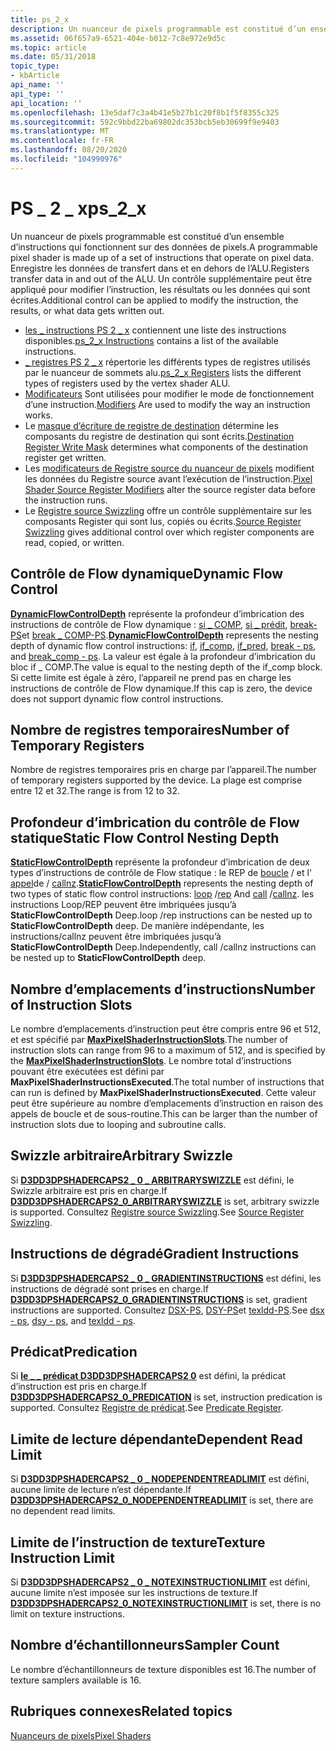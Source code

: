 ```yaml
---
title: ps_2_x
description: Un nuanceur de pixels programmable est constitué d’un ensemble d’instructions qui fonctionnent sur des données de pixels. Enregistre les données de transfert dans et en dehors de l’ALU. Un contrôle supplémentaire peut être appliqué pour modifier l’instruction, les résultats ou les données qui sont écrites.
ms.assetid: 06f657a9-6521-404e-b012-7c8e972e9d5c
ms.topic: article
ms.date: 05/31/2018
topic_type:
- kbArticle
api_name: ''
api_type: ''
api_location: ''
ms.openlocfilehash: 13e5daf7c3a4b41e5b27b1c20f8b1f5f8355c325
ms.sourcegitcommit: 592c9bbd22ba69802dc353bcb5eb30699f9e9403
ms.translationtype: MT
ms.contentlocale: fr-FR
ms.lasthandoff: 08/20/2020
ms.locfileid: "104990976"
---
```

# <a name="ps_2_x"></a><span data-ttu-id="361fc-105">PS \_ 2 \_ x</span><span class="sxs-lookup"><span data-stu-id="361fc-105">ps\_2\_x</span></span>

<span data-ttu-id="361fc-106">Un nuanceur de pixels programmable est constitué d’un ensemble d’instructions qui fonctionnent sur des données de pixels.</span><span class="sxs-lookup"><span data-stu-id="361fc-106">A programmable pixel shader is made up of a set of instructions that operate on pixel data.</span></span> <span data-ttu-id="361fc-107">Enregistre les données de transfert dans et en dehors de l’ALU.</span><span class="sxs-lookup"><span data-stu-id="361fc-107">Registers transfer data in and out of the ALU.</span></span> <span data-ttu-id="361fc-108">Un contrôle supplémentaire peut être appliqué pour modifier l’instruction, les résultats ou les données qui sont écrites.</span><span class="sxs-lookup"><span data-stu-id="361fc-108">Additional control can be applied to modify the instruction, the results, or what data gets written out.</span></span>

-   <span data-ttu-id="361fc-109">[les \_ instructions PS 2 \_ x](dx9-graphics-reference-asm-ps-instructions-ps-2-x.md) contiennent une liste des instructions disponibles.</span><span class="sxs-lookup"><span data-stu-id="361fc-109">[ps\_2\_x Instructions](dx9-graphics-reference-asm-ps-instructions-ps-2-x.md) contains a list of the available instructions.</span></span>
-   <span data-ttu-id="361fc-110">[ \_ registres PS 2 \_ x](dx9-graphics-reference-asm-ps-registers-ps-2-x.md) répertorie les différents types de registres utilisés par le nuanceur de sommets alu.</span><span class="sxs-lookup"><span data-stu-id="361fc-110">[ps\_2\_x Registers](dx9-graphics-reference-asm-ps-registers-ps-2-x.md) lists the different types of registers used by the vertex shader ALU.</span></span>
-   <span data-ttu-id="361fc-111">[Modificateurs](dx9-graphics-reference-asm-ps-registers-modifiers.md) Sont utilisées pour modifier le mode de fonctionnement d’une instruction.</span><span class="sxs-lookup"><span data-stu-id="361fc-111">[Modifiers](dx9-graphics-reference-asm-ps-registers-modifiers.md) Are used to modify the way an instruction works.</span></span>
-   <span data-ttu-id="361fc-112">Le [masque d’écriture de registre de destination](dx9-graphics-reference-asm-ps-registers-modifiers-write-mask.md) détermine les composants du registre de destination qui sont écrits.</span><span class="sxs-lookup"><span data-stu-id="361fc-112">[Destination Register Write Mask](dx9-graphics-reference-asm-ps-registers-modifiers-write-mask.md) determines what components of the destination register get written.</span></span>
-   <span data-ttu-id="361fc-113">Les [modificateurs de Registre source du nuanceur de pixels](dx9-graphics-reference-asm-ps-registers-modifiers-source.md) modifient les données du Registre source avant l’exécution de l’instruction.</span><span class="sxs-lookup"><span data-stu-id="361fc-113">[Pixel Shader Source Register Modifiers](dx9-graphics-reference-asm-ps-registers-modifiers-source.md) alter the source register data before the instruction runs.</span></span>
-   <span data-ttu-id="361fc-114">Le [Registre source Swizzling](dx9-graphics-reference-asm-ps-registers-modifiers-source-register-swizzling.md) offre un contrôle supplémentaire sur les composants Register qui sont lus, copiés ou écrits.</span><span class="sxs-lookup"><span data-stu-id="361fc-114">[Source Register Swizzling](dx9-graphics-reference-asm-ps-registers-modifiers-source-register-swizzling.md) gives additional control over which register components are read, copied, or written.</span></span>

## <a name="dynamic-flow-control"></a><span data-ttu-id="361fc-115">Contrôle de Flow dynamique</span><span class="sxs-lookup"><span data-stu-id="361fc-115">Dynamic Flow Control</span></span>

<span data-ttu-id="361fc-116">[**DynamicFlowControlDepth**](/windows/desktop/api/d3d9caps/ns-d3d9caps-d3dpshadercaps2_0) représente la profondeur d’imbrication des instructions de contrôle de Flow [](if-bool---ps.md)dynamique : [si \_ COMP](if-comp---ps.md), [si \_ prédit](if-pred---ps.md), [break-PS](break---ps.md)et [break \_ COMP-PS](break-comp---ps.md).</span><span class="sxs-lookup"><span data-stu-id="361fc-116">[**DynamicFlowControlDepth**](/windows/desktop/api/d3d9caps/ns-d3d9caps-d3dpshadercaps2_0) represents the nesting depth of dynamic flow control instructions: [if](if-bool---ps.md), [if\_comp](if-comp---ps.md), [if\_pred](if-pred---ps.md), [break - ps](break---ps.md), and [break\_comp - ps](break-comp---ps.md).</span></span> <span data-ttu-id="361fc-117">La valeur est égale à la profondeur d’imbrication du bloc if \_ COMP.</span><span class="sxs-lookup"><span data-stu-id="361fc-117">The value is equal to the nesting depth of the if\_comp block.</span></span> <span data-ttu-id="361fc-118">Si cette limite est égale à zéro, l’appareil ne prend pas en charge les instructions de contrôle de Flow dynamique.</span><span class="sxs-lookup"><span data-stu-id="361fc-118">If this cap is zero, the device does not support dynamic flow control instructions.</span></span>

## <a name="number-of-temporary-registers"></a><span data-ttu-id="361fc-119">Nombre de registres temporaires</span><span class="sxs-lookup"><span data-stu-id="361fc-119">Number of Temporary Registers</span></span>

<span data-ttu-id="361fc-120">Nombre de registres temporaires pris en charge par l’appareil.</span><span class="sxs-lookup"><span data-stu-id="361fc-120">The number of temporary registers supported by the device.</span></span> <span data-ttu-id="361fc-121">La plage est comprise entre 12 et 32.</span><span class="sxs-lookup"><span data-stu-id="361fc-121">The range is from 12 to 32.</span></span>

## <a name="static-flow-control-nesting-depth"></a><span data-ttu-id="361fc-122">Profondeur d’imbrication du contrôle de Flow statique</span><span class="sxs-lookup"><span data-stu-id="361fc-122">Static Flow Control Nesting Depth</span></span>

<span data-ttu-id="361fc-123">[**StaticFlowControlDepth**](/windows/desktop/api/d3d9caps/ns-d3d9caps-d3dpshadercaps2_0) représente la profondeur d’imbrication de deux types d’instructions de contrôle de Flow statique : le REP de [boucle](loop---ps.md)  / [](rep---ps.md) et l' [appel](call---ps.md)de  / [callnz](callnz-bool---ps.md).</span><span class="sxs-lookup"><span data-stu-id="361fc-123">[**StaticFlowControlDepth**](/windows/desktop/api/d3d9caps/ns-d3d9caps-d3dpshadercaps2_0) represents the nesting depth of two types of static flow control instructions: [loop](loop---ps.md) /[rep](rep---ps.md) And [call](call---ps.md) /[callnz](callnz-bool---ps.md).</span></span> <span data-ttu-id="361fc-124">les instructions Loop/REP peuvent être imbriquées jusqu’à **StaticFlowControlDepth** Deep.</span><span class="sxs-lookup"><span data-stu-id="361fc-124">loop /rep instructions can be nested up to **StaticFlowControlDepth** deep.</span></span> <span data-ttu-id="361fc-125">De manière indépendante, les instructions/callnz peuvent être imbriquées jusqu’à **StaticFlowControlDepth** Deep.</span><span class="sxs-lookup"><span data-stu-id="361fc-125">Independently, call /callnz instructions can be nested up to **StaticFlowControlDepth** deep.</span></span>

## <a name="number-of-instruction-slots"></a><span data-ttu-id="361fc-126">Nombre d’emplacements d’instructions</span><span class="sxs-lookup"><span data-stu-id="361fc-126">Number of Instruction Slots</span></span>

<span data-ttu-id="361fc-127">Le nombre d’emplacements d’instruction peut être compris entre 96 et 512, et est spécifié par [**MaxPixelShaderInstructionSlots**](/windows/desktop/api/d3d9caps/ns-d3d9caps-d3dpshadercaps2_0).</span><span class="sxs-lookup"><span data-stu-id="361fc-127">The number of instruction slots can range from 96 to a maximum of 512, and is specified by the [**MaxPixelShaderInstructionSlots**](/windows/desktop/api/d3d9caps/ns-d3d9caps-d3dpshadercaps2_0).</span></span> <span data-ttu-id="361fc-128">Le nombre total d’instructions pouvant être exécutées est défini par **MaxPixelShaderInstructionsExecuted**.</span><span class="sxs-lookup"><span data-stu-id="361fc-128">The total number of instructions that can run is defined by **MaxPixelShaderInstructionsExecuted**.</span></span> <span data-ttu-id="361fc-129">Cette valeur peut être supérieure au nombre d’emplacements d’instruction en raison des appels de boucle et de sous-routine.</span><span class="sxs-lookup"><span data-stu-id="361fc-129">This can be larger than the number of instruction slots due to looping and subroutine calls.</span></span>

## <a name="arbitrary-swizzle"></a><span data-ttu-id="361fc-130">Swizzle arbitraire</span><span class="sxs-lookup"><span data-stu-id="361fc-130">Arbitrary Swizzle</span></span>

<span data-ttu-id="361fc-131">Si [**D3DD3DPSHADERCAPS2 \_ 0 \_ ARBITRARYSWIZZLE**](/windows/desktop/api/d3d9caps/ns-d3d9caps-d3dpshadercaps2_0) est défini, le Swizzle arbitraire est pris en charge.</span><span class="sxs-lookup"><span data-stu-id="361fc-131">If [**D3DD3DPSHADERCAPS2\_0\_ARBITRARYSWIZZLE**](/windows/desktop/api/d3d9caps/ns-d3d9caps-d3dpshadercaps2_0) is set, arbitrary swizzle is supported.</span></span> <span data-ttu-id="361fc-132">Consultez [Registre source Swizzling](dx9-graphics-reference-asm-ps-registers-modifiers-source-register-swizzling.md).</span><span class="sxs-lookup"><span data-stu-id="361fc-132">See [Source Register Swizzling](dx9-graphics-reference-asm-ps-registers-modifiers-source-register-swizzling.md).</span></span>

## <a name="gradient-instructions"></a><span data-ttu-id="361fc-133">Instructions de dégradé</span><span class="sxs-lookup"><span data-stu-id="361fc-133">Gradient Instructions</span></span>

<span data-ttu-id="361fc-134">Si [**D3DD3DPSHADERCAPS2 \_ 0 \_ GRADIENTINSTRUCTIONS**](/windows/desktop/api/d3d9caps/ns-d3d9caps-d3dpshadercaps2_0) est défini, les instructions de dégradé sont prises en charge.</span><span class="sxs-lookup"><span data-stu-id="361fc-134">If [**D3DD3DPSHADERCAPS2\_0\_GRADIENTINSTRUCTIONS**](/windows/desktop/api/d3d9caps/ns-d3d9caps-d3dpshadercaps2_0) is set, gradient instructions are supported.</span></span> <span data-ttu-id="361fc-135">Consultez [DSX-PS](dsx---ps.md), [DSY-PS](dsy---ps.md)et [texldd-PS](texldd---ps.md).</span><span class="sxs-lookup"><span data-stu-id="361fc-135">See [dsx - ps](dsx---ps.md), [dsy - ps](dsy---ps.md), and [texldd - ps](texldd---ps.md).</span></span>

## <a name="predication"></a><span data-ttu-id="361fc-136">Prédicat</span><span class="sxs-lookup"><span data-stu-id="361fc-136">Predication</span></span>

<span data-ttu-id="361fc-137">Si [**le \_ \_ prédicat D3DD3DPSHADERCAPS2 0**](/windows/desktop/api/d3d9caps/ns-d3d9caps-d3dpshadercaps2_0) est défini, la prédicat d’instruction est pris en charge.</span><span class="sxs-lookup"><span data-stu-id="361fc-137">If [**D3DD3DPSHADERCAPS2\_0\_PREDICATION**](/windows/desktop/api/d3d9caps/ns-d3d9caps-d3dpshadercaps2_0) is set, instruction predication is supported.</span></span> <span data-ttu-id="361fc-138">Consultez [Registre de prédicat](dx9-graphics-reference-asm-ps-registers-predicate.md).</span><span class="sxs-lookup"><span data-stu-id="361fc-138">See [Predicate Register](dx9-graphics-reference-asm-ps-registers-predicate.md).</span></span>

## <a name="dependent-read-limit"></a><span data-ttu-id="361fc-139">Limite de lecture dépendante</span><span class="sxs-lookup"><span data-stu-id="361fc-139">Dependent Read Limit</span></span>

<span data-ttu-id="361fc-140">Si [**D3DD3DPSHADERCAPS2 \_ 0 \_ NODEPENDENTREADLIMIT**](/windows/desktop/api/d3d9caps/ns-d3d9caps-d3dpshadercaps2_0) est défini, aucune limite de lecture n’est dépendante.</span><span class="sxs-lookup"><span data-stu-id="361fc-140">If [**D3DD3DPSHADERCAPS2\_0\_NODEPENDENTREADLIMIT**](/windows/desktop/api/d3d9caps/ns-d3d9caps-d3dpshadercaps2_0) is set, there are no dependent read limits.</span></span>

## <a name="texture-instruction-limit"></a><span data-ttu-id="361fc-141">Limite de l’instruction de texture</span><span class="sxs-lookup"><span data-stu-id="361fc-141">Texture Instruction Limit</span></span>

<span data-ttu-id="361fc-142">Si [**D3DD3DPSHADERCAPS2 \_ 0 \_ NOTEXINSTRUCTIONLIMIT**](/windows/desktop/api/d3d9caps/ns-d3d9caps-d3dpshadercaps2_0) est défini, aucune limite n’est imposée sur les instructions de texture.</span><span class="sxs-lookup"><span data-stu-id="361fc-142">If [**D3DD3DPSHADERCAPS2\_0\_NOTEXINSTRUCTIONLIMIT**](/windows/desktop/api/d3d9caps/ns-d3d9caps-d3dpshadercaps2_0) is set, there is no limit on texture instructions.</span></span>

## <a name="sampler-count"></a><span data-ttu-id="361fc-143">Nombre d’échantillonneurs</span><span class="sxs-lookup"><span data-stu-id="361fc-143">Sampler Count</span></span>

<span data-ttu-id="361fc-144">Le nombre d’échantillonneurs de texture disponibles est 16.</span><span class="sxs-lookup"><span data-stu-id="361fc-144">The number of texture samplers available is 16.</span></span>

## <a name="related-topics"></a><span data-ttu-id="361fc-145">Rubriques connexes</span><span class="sxs-lookup"><span data-stu-id="361fc-145">Related topics</span></span>

<dl> <dt>

[<span data-ttu-id="361fc-146">Nuanceurs de pixels</span><span class="sxs-lookup"><span data-stu-id="361fc-146">Pixel Shaders</span></span>](dx9-graphics-reference-asm-ps.md)
</dt> </dl>

 

 
